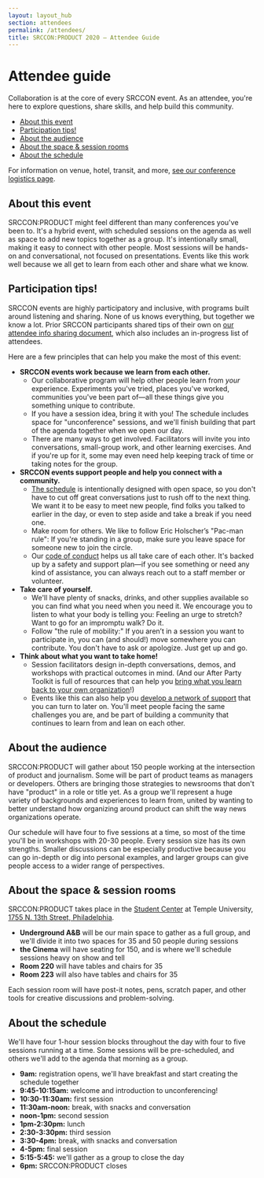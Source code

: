 ```yaml
---
layout: layout_hub
section: attendees
permalink: /attendees/
title: SRCCON:PRODUCT 2020 — Attendee Guide
---
```


# Attendee guide

Collaboration is at the core of every SRCCON event. As an attendee, you're here to explore questions, share skills, and help build this community.


* [About this event](#about-this-event)
* [Participation tips!](#participation-tips)
* [About the audience](#about-the-audience)
* [About the space & session rooms](#about-the-space)
* [About the schedule](#about-the-schedule)

For information on venue, hotel, transit, and more, [see our conference logistics page](/logistics).

<span id="about-this-event"></span>

## About this event

SRCCON:PRODUCT might feel different than many conferences you've been to. It's a hybrid event, with scheduled sessions on the agenda as well as space to add new topics together as a group. It's intentionally small, making it easy to connect with other people. Most sessions will be hands-on and conversational, not focused on presentations. Events like this work well because we all get to learn from each other and share what we know.

<span id="participation-tips"></span>

## Participation tips!

SRCCON events are highly participatory and inclusive, with programs built around listening and sharing. None of us knows everything, but together we know a lot. Prior SRCCON participants shared tips of their own on [our attendee info sharing document](https://etherpad.opennews.org/p/SRCCONPRODUCT2020), which also includes an in-progress list of attendees. 

Here are a few principles that can help you make the most of this event:

* **SRCCON events work because we learn from each other.**
    * Our collaborative program will help other people learn from _your_ experience. Experiments you've tried, places you've worked, communities you've been part of—all these things give you something unique to contribute.
    * If you have a session idea, bring it with you! The schedule includes space for "unconference" sessions, and we'll finish building that part of the agenda together when we open our day.
    * There are many ways to get involved. Facilitators will invite you into conversations, small-group work, and other learning exercises. And if you're up for it, some may even need help keeping track of time or taking notes for the group.
* **SRCCON events support people and help you connect with a community.**
    * [The schedule](https://product.srccon.org/schedule/) is intentionally designed with open space, so you don't have to cut off great conversations just to rush off to the next thing. We want it to be easy to meet new people, find folks you talked to earlier in the day, or even to step aside and take a break if you need one.
    * Make room for others. We like to follow Eric Holscher’s "Pac-man rule": If you're standing in a group, make sure you leave space for someone new to join the circle.
    * Our [code of conduct](https://product.srccon.org/conduct/) helps us all take care of each other. It's backed up by a safety and support plan—if you see something or need any kind of assistance, you can always reach out to a staff member or volunteer.
* **Take care of yourself.**
    * We'll have plenty of snacks, drinks, and other supplies available so you can find what you need when you need it. We encourage you to listen to what your body is telling you: Feeling an urge to stretch? Want to go for an impromptu walk? Do it.
    * Follow "the rule of mobility:" If you aren’t in a session you want to participate in, you can (and should!) move somewhere you can contribute. You don't have to ask or apologize. Just get up and go.
* **Think about what you want to take home!**
    * Session facilitators design in-depth conversations, demos, and workshops with practical outcomes in mind. (And our After Party Toolkit is full of resources that can help you [bring what you learn back to your own organization](https://srccon.org/share/)!)
    * Events like this can also help you [develop a network of support](https://source.opennews.org/articles/why-and-how-journalists-should-build-better-suppor/) that you can turn to later on. You'll meet people facing the same challenges you are, and be part of building a community that continues to learn from and lean on each other.

<span id="about-the-audience"></span>

## About the audience

SRCCON:PRODUCT will gather about 150 people working at the intersection of product and journalism. Some will be part of product teams as managers or developers. Others are bringing those strategies to newsrooms that don't have "product" in a role or title yet. As a group we'll represent a huge variety of backgrounds and experiences to learn from, united by wanting to better understand how organizing around product can shift the way news organizations operate.

Our schedule will have four to five sessions at a time, so most of the time you'll be in workshops with 20-30 people. Every session size has its own strengths. Smaller discussions can be especially productive because you can go in-depth or dig into personal examples, and larger groups can give people access to a wider range of perspectives.

<span id="about-the-space"></span>

## About the space & session rooms

SRCCON:PRODUCT takes place in the [Student Center](https://studentcenter.temple.edu/) at Temple University, [1755 N. 13th Street, Philadelphia](https://goo.gl/maps/QgEL5TbpTanyQheW6).

* **Underground A&B** will be our main space to gather as a full group, and we'll divide it into two spaces for 35 and 50 people during sessions
* **the Cinema** will have seating for 150, and is where we'll schedule sessions heavy on show and tell
* **Room 220** will have tables and chairs for 35
* **Room 223** will also have tables and chairs for 35

Each session room will have post-it notes, pens, scratch paper, and other tools for creative discussions and problem-solving. 

<span id="about-the-day"></span>

## About the schedule

We'll have four 1-hour session blocks throughout the day with four to five sessions running at a time. Some sessions will be pre-scheduled, and others we'll add to the agenda that morning as a group.

* **9am:** registration opens, we'll have breakfast and start creating the schedule together  
* **9:45-10:15am:** welcome and introduction to unconferencing!
* **10:30-11:30am:** first session  
* **11:30am-noon:** break, with snacks and conversation  
* **noon-1pm:** second session  
* **1pm-2:30pm:** lunch  
* **2:30-3:30pm:** third session  
* **3:30-4pm:** break, with snacks and conversation  
* **4-5pm:** final session  
* **5:15-5:45:** we'll gather as a group to close the day  
* **6pm:** SRCCON:PRODUCT closes  

